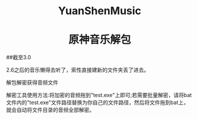 <h1 align="center">YuanShenMusic</h1>
<h1 align="center">原神音乐解包</h1>
  ##截至3.0
   
   2.6之后的音乐懒得去听了，索性直接建新的文件夹丢了进去。
   
   解包解密获得音频文件
   
   解密工具使用方法:将加密的音频拖到"test.exe"上即可;若需要批量解密，请将bat文件内的"test.exe"文件路径替换为你自己的文件路径，然后将文件拖到bat上，就会自动将文件目录的音频全部解密。

